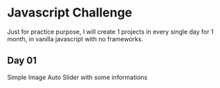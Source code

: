 # Javascript Challenge

Just for practice purpose, I will create 1 projects in every single day for 1 month, in vanilla javascript with no frameworks.

## Day 01

Simple Image Auto Slider with some informations 


